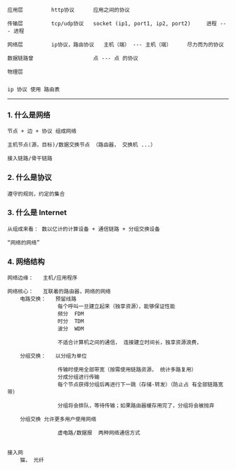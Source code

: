 
    
    应用层         http协议      应用之间的协议

    传输层         tcp/udp协议   socket (ip1, port1, ip2, port2)     进程 --- 进程

    网络层         ip协议，路由协议   主机（端） --- 主机（端）     尽力而为的协议
    
    数据链路曾                   点 --- 点 的协议

    物理层         


### 
    
    ip 协议 使用 路由表


--------------

### 1. 什么是网络

    节点 + 边 + 协议 组成网络

    主机节点(源，目标)/数据交换节点 （路由器， 交换机 ...）
    
    接入链路/骨干链路

### 2. 什么是协议

    遵守的规则，约定的集合

### 3. 什么是 Internet
    
    从组成来看： 数以亿计的计算设备 + 通信链路 + 分组交换设备

    “网络的网络”

### 4. 网络结构

    网络边缘：   主机/应用程序
    
    网络核心：   互联着的路由器，网络的网络   
        电路交换：   预留线路
                    每个呼叫一旦建立起来（独享资源），能够保证性能
                    频分  FDM
                    时分  TDM
                    波分  WDM 
                    
                    不适合计算机之间的通信， 连接建立时间长，独享资源浪费，

        分组交换：   以分组为单位
                    
                    传输时使用全部带宽（按需使用链路资源， 统计多路复用）
                    分成分组进行传输
                    每个节点获得分组后再进行下一跳（存储-转发）（防止占 有全部链路宽带）

                    分组将会排队，等待传输；如果路由器缓存用完了，分组将会被抛弃
        
        分组交换 允许更多用户使用网络
                    
                    虚电路/数据报  两种网络通信方式
        

    接入网
        猫， 光纤